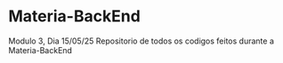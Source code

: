 # Materia-BackEnd
Modulo 3, Dia 15/05/25
Repositorio de todos os codigos feitos durante a Materia-BackEnd
